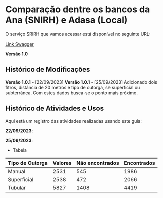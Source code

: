 

# Comparação dentre os bancos da Ana (SNIRH) e Adasa (Local)

O serviço SRIRH que vamos acessar está disponível no seguinte URL:

[Link Swagger ](https://www.snirh.gov.br/cnarh40_treinamento/swagger-ui/)

**Versão 1.0**

## Histórico de Modificações

**Versão 1.0.1** - [22/09/2023]
**Versão 1.0.1** - [25/09/2023]
    Adicionado dois fitros, distância de 20 metros e tipo de outorga, se superficial ou subterrânea. Com estes dados busca-se o ponto mais próximo.

## Histórico de Atividades e Usos

Aqui está um registro das atividades realizadas usando este guia:

**22/09/2023**:

**25/09/2023**:
- Tabela

 Tipo de Outorga  |  Valores   | Não encontrados | Encontrados  
---|---|---|--- 
 Manual           | 2531       | 545             | 1986         
 Superficial      | 2538       | 472             | 2066         
 Tubular          | 5827       | 1408            | 4419         

